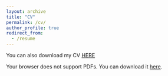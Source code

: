 ```yaml
---
layout: archive
title: "CV"
permalink: /cv/
author_profile: true
redirect_from:
  - /resume
---
```


You can also download my CV <a href="{{ site.baseurl }}/files/CV-Yang-Qingyun.pdf" target="_blank">HERE</a>

<object 
    data="{{ site.baseurl }}/files/CV-Yang-Qingyun.pdf" 
    type="application/pdf" 
    width="100%" 
    height="800px">
  <p>Your browser does not support PDFs. You can download it 
     <a href="{{ site.baseurl }}/files/CV-Yang-Qingyun.pdf">here</a>.</p>
</object>

<!-- ---
layout: archive
title: "CV"
permalink: /cv/
author_profile: true
redirect_from:
  - /resume
---

{% include base_path %}

Education
======
* Ph.D in Version Control Theory, GitHub University, 2018 (expected)
* M.S. in Jekyll, GitHub University, 2014
* B.S. in GitHub, GitHub University, 2012

Work experience
======
* Spring 2024: Academic Pages Collaborator
  * GitHub University
  * Duties includes: Updates and improvements to template
  * Supervisor: The Users

* Fall 2015: Research Assistant
  * GitHub University
  * Duties included: Merging pull requests
  * Supervisor: Professor Hub

* Summer 2015: Research Assistant
  * GitHub University
  * Duties included: Tagging issues
  * Supervisor: Professor Git
  
Skills
======
* Skill 1
* Skill 2
  * Sub-skill 2.1
  * Sub-skill 2.2
  * Sub-skill 2.3
* Skill 3

Publications
======
  <ul>{% for post in site.publications reversed %}
    {% include archive-single-cv.html %}
  {% endfor %}</ul>
  
Talks
======
  <ul>{% for post in site.talks reversed %}
    {% include archive-single-talk-cv.html  %}
  {% endfor %}</ul>
  
Teaching
======
  <ul>{% for post in site.teaching reversed %}
    {% include archive-single-cv.html %}
  {% endfor %}</ul>
  
Service and leadership
======
* Currently signed in to 43 different slack teams -->
